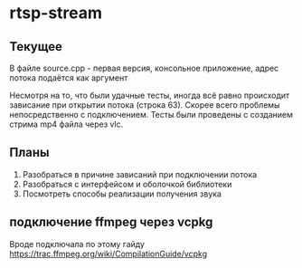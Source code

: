 # rtsp-stream

## Текущее
В файле source.cpp - первая версия, консольное приложение, адрес потока подаётся как аргумент

Несмотря на то, что были удачные тесты, иногда всё равно происходит зависание при открытии потока (строка 63). Скорее всего проблемы непосредственно с подключением.
Тесты были проведены с созданием стрима mp4 файла через vlc.

## Планы

1. Разобраться в причине зависаний при подключении потока
2. Разобраться с интерфейсом и оболочкой библиотеки
3. Посмотреть способы реализации получения звука

## подключение ffmpeg через vcpkg
Вроде подключала по этому гайду
https://trac.ffmpeg.org/wiki/CompilationGuide/vcpkg
